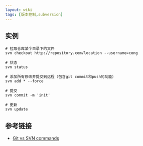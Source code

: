 ```yaml
---
layout: wiki
tags: [版本控制,subversion]
---
```


## 实例

```shell
# 拉取仓库某个目录下的文件
svn checkout http://repository.com/location --username=cong

# 状态
svn status

# 添加所有修改并提交到远程（包含git commit和push的功能）
svn add * --force

# 提交
svn commit -m 'init'

# 更新
svn update
```


## 参考链接

* [Git vs SVN commands](https://backlog.com/git-tutorial/reference/commands/)